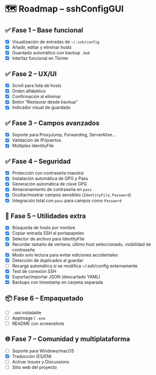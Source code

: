 # 🗺️ Roadmap – sshConfigGUI

## ✅ Fase 1 – Base funcional
- [x] Visualización de entradas de `~/.ssh/config`
- [x] Añadir, editar y eliminar hosts
- [x] Guardado automático con backup `.bak`
- [x] Interfaz funcional en Tkinter

## ✅ Fase 2 – UX/UI
- [x] Scroll para lista de hosts
- [x] Orden alfabético
- [x] Confirmación al eliminar
- [x] Botón “Restaurar desde backup”
- [x] Indicador visual de guardado

## ✅ Fase 3 – Campos avanzados
- [x] Soporte para ProxyJump, Forwarding, ServerAlive...
- [x] Validación de IP/puertos
- [x] Múltiples IdentityFile

## ✅ Fase 4 – Seguridad
- [x] Protección con contraseña maestra
- [x] Instalación automática de GPG y Pass
- [x] Generación automática de clave GPG
- [x] Almacenamiento de contraseña en `pass`
- [x] Ocultar/mostrar campos sensibles (`IdentityFile`, `Password`)
- [x] Integración total con `pass` para campos como `Password`

## 🧪 Fase 5 – Utilidades extra
- [x] Búsqueda de hosts por nombre
- [x] Copiar entrada SSH al portapapeles
- [x] Selector de archivo para IdentityFile
- [x] Recordar tamaño de ventana, último host seleccionado, visibilidad de contraseña
- [x] Modo solo lectura para evitar ediciones accidentales
- [x] Detección de duplicados al guardar
- [ ] Recarga automática si se modifica ~/.ssh/config externamente
- [x] Test de conexión SSH
- [x] Exportar/importar JSON (descartado YAML)
- [x] Backups con timestamp en carpeta separada

## 📦 Fase 6 – Empaquetado
- [ ] `.deb` instalable
- [ ] AppImage / `.exe`
- [ ] README con screenshots

## 🌐 Fase 7 – Comunidad y multiplataforma
- [ ] Soporte para Windows/macOS
- [x] Traducción (ES/EN)
- [ ] Activar Issues y Discussions
- [ ] Sitio web del proyecto

